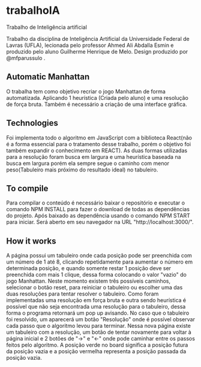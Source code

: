 # trabalhoIA

  Trabalho de Inteligência artificial 
 
  Trabalho da disciplina de Inteligência Artificial da Universidade Federal de Lavras (UFLA), lecionada pelo professor Ahmed Ali Abdalla Esmin e produzido pelo aluno Guilherme Henrique de Melo. Design produzido por @mfparussulo .
  
 ## Automatic Manhattan
  
  O trabalha tem como objetivo recriar o jogo Manhattan de forma automatizada. Aplicando 1 heurística (Criada pelo aluno) e uma resolução de força bruta. Também é necessário a criação de uma interface gráfica.
  
 ## Technologies
  
  Foi implementa todo o algoritmo em JavaScript com a biblioteca React(não é a forma essencial para o tratamento desse trabalho, porém o objetivo foi também expandir o conhecimento em REACT). As duas formas utilizadas para a resolução foram busca em largura e uma heurística baseada na busca em largura porém ela sempre segue o caminho com menor peso(Tabuleiro mais próximo do resultado ideal) no tabuleiro.
  
 ## To compile
 
  Para compilar o conteúdo é necessário baixar o repositório e executar o comando NPM INSTALL para fazer o download de todas as dependências do projeto. Após baixado as dependência usando o comando NPM START para iniciar. Será aberto em seu navegador na URL "http://localhost:3000/". 
  
 ## How it works
  
  A página possui um tabuleiro onde cada posição pode ser preenchida com um número de 1 até 8, clicando repetidamente para aumentar o número em determinada posição, e quando somente restar 1 posição deve ser preenchida com mais 1 clique, dessa forma colocando o valor "vazio" do jogo Manhattan. Neste momento existem três possíveis caminhos, selecionar o botão reset, para reiniciar o tabuleiro ou escolher uma das duas resoluções para tentar resolver o tabuleiro. Como foram implementadas uma resolução em força bruta e outra sendo heurística é possível que não seja encontrada uma resolução para o tabuleiro, dessa forma o programa retornará um pop up avisando. No caso que o tabuleiro foi resolvido, um aparecerá um botão "Resolução" onde é possível observar cada passo que o algoritmo levou para terminar. Nessa nova página existe um tabuleiro com a resolução, um botão de tentar novamente para voltar à página inicial e 2 botões de "->" e "<-" onde pode caminhar entre os passos feitos pelo algoritmo. A posição verde no board significa a posição futura da posição vazia e a posição vermelha representa a posição passada da posição vazia.
